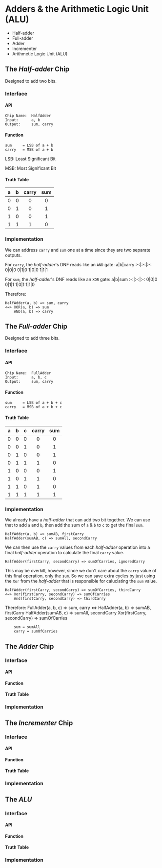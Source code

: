 # Adders & the Arithmetic Logic Unit (ALU)

* Half-adder
* Full-adder
* Adder
* Incrementer
* Arithmetic Logic Unit (ALU)

## The _Half-adder_ Chip

Designed to add two bits.

### Interface

#### API

    Chip Name:  HalfAdder
    Input:      a, b
    Output:     sum, carry

#### Function

    sum     = LSB of a + b
    carry   = MSB of a + b

LSB: Least Significant Bit

MSB: Most Significant Bit

#### Truth Table

a|b|carry|sum
:-:|:-:|:-:|:-:
0|0|0|0
0|1|0|1
1|0|0|1
1|1|1|0

### Implementation

We can address `carry` and `sum` one at a time since they are two separate outputs.

For `carry`, the _half-adder_'s DNF reads like an `AND` gate:
a|b|carry
:-:|:-:|:-:
0|0|0
0|1|0
1|0|0
1|1|1

For `sum`, the _half-adder_'s DNF reads like an `XOR` gate:
a|b|sum
:-:|:-:|:-:
0|0|0
0|1|1
1|0|1
1|1|0

Therefore:

    HalfAdder(a, b) => sum, carry
    <=> XOR(a, b) => sum
        AND(a, b) => carry

## The _Full-adder_ Chip

Designed to add three bits.

### Interface

#### API

    Chip Name:  FullAdder
    Input:      a, b, c
    Output:     sum, carry

#### Function

    sum     = LSB of a + b + c
    carry   = MSB of a + b + c

#### Truth Table

a|b|c|carry|sum
:-:|:-:|:-:|:-:|:-:|
0|0|0|0|0|
0|0|1|0|1|
0|1|0|0|1|
0|1|1|1|0|
1|0|0|0|1|
1|0|1|1|0|
1|1|0|1|0|
1|1|1|1|1|

### Implementation

We already have a _half-adder_ that can add two bit together. We can use that to add `a` and `b`, then add the sum of `a` & `b` to `c` to get the final `sum`.

    HalfAdder(a, b) => sumAB, firstCarry
    HalfAdder(sumAB, c) => sumAll, secondCarry

We can then use the `carry` values from each _half-adder_ operation into a final _half-adder_ operation to calculate the final `carry` value.

    HalfAdder(firstCarry, secondCarry) => sumOfCarries, ignoredCarry

This may be overkill, however, since we don't care about the `carry` value of this final operation, only the `sum`. So we can save extra cycles by just using the `Xor` from the _half-adder_ that is responsible for caluclating the `sum` value.

    HalfAdder(firstCarry, secondCarry) => sumOfCarries, thirdCarry
    <=> Xor(firstCarry, secondCarry) => sumOfCarries
        And(firstCarry, secondCarry) => thirdCarry

Therefore:
    FullAdder(a, b, c) => sum, carry
    <=> HalfAdder(a, b) => sumAB, firstCarry
        HalfAdder(sumAB, c) => sumAll, secondCarry
        Xor(firstCarry, secondCarry) => sumOfCarries

        sum = sumAll
        carry = sumOfCarries

## The _Adder_ Chip

### Interface

#### API

#### Function

#### Truth Table

### Implementation

## The _Incrementer_ Chip

### Interface

#### API

#### Function

#### Truth Table

### Implementation

## The _ALU_

### Interface

#### API

#### Function

#### Truth Table

### Implementation
